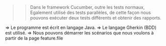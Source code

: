 >> Dans le framework Cucumber, outre les tests normaux, 
>> Egalement utilisé des tests parallèles, de cette façon nous pouvons exécuter deux tests différents et obtenir des rapports.

=>  Le programme est écrit en langage Java.
=>  Le langage Gherkin (BDD) est utilisé.
=>  Nous pouvons démarrer les scénarios que nous voulons à partir de la page feature.file